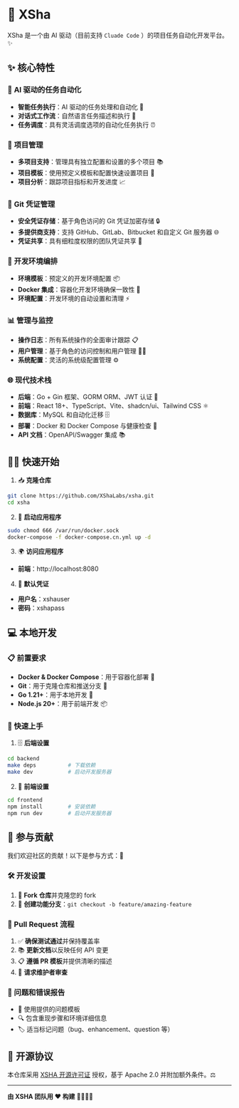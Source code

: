 # 🚀 XSha

XSha 是一个由 AI 驱动（目前支持 `Cluade Code` ）的项目任务自动化开发平台。✨

## ✨ 核心特性

### 🤖 **AI 驱动的任务自动化**

- **智能任务执行**：AI 驱动的任务处理和自动化 🧠
- **对话式工作流**：自然语言任务描述和执行 💬
- **任务调度**：具有灵活调度选项的自动化任务执行 ⏰

### 🎯 **项目管理**

- **多项目支持**：管理具有独立配置和设置的多个项目 📚
- **项目模板**：使用预定义模板和配置快速设置项目 📝
- **项目分析**：跟踪项目指标和开发进度 📈

### 🔐 **Git 凭证管理**

- **安全凭证存储**：基于角色访问的 Git 凭证加密存储 🔒
- **多提供商支持**：支持 GitHub、GitLab、Bitbucket 和自定义 Git 服务器 🌐
- **凭证共享**：具有细粒度权限的团队凭证共享 👥

### 🚀 **开发环境编排**

- **环境模板**：预定义的开发环境配置 📦
- **Docker 集成**：容器化开发环境确保一致性 🐳
- **环境配置**：开发环境的自动设置和清理 ⚡

### 📊 **管理与监控**

- **操作日志**：所有系统操作的全面审计跟踪 📋
- **用户管理**：基于角色的访问控制和用户管理 👨‍💼
- **系统配置**：灵活的系统级配置管理 ⚙️

### 🌐 **现代技术栈**

- **后端**：Go + Gin 框架、GORM ORM、JWT 认证 🐹
- **前端**：React 18+、TypeScript、Vite、shadcn/ui、Tailwind CSS ⚛️
- **数据库**：MySQL 和自动化迁移 🗄️
- **部署**：Docker 和 Docker Compose 与健康检查 🐳
- **API 文档**：OpenAPI/Swagger 集成 📚

## 🏃‍♂️ 快速开始

1. 📥 **克隆仓库**

```bash
git clone https://github.com/XShaLabs/xsha.git
cd xsha
```

2. 🚀 **启动应用程序**

```bash
sudo chmod 666 /var/run/docker.sock
docker-compose -f docker-compose.cn.yml up -d
```

3. 🌍 **访问应用程序**

- **前端**：http://localhost:8080

4. 🔑 **默认凭证**

- **用户名**：xshauser
- **密码**：xshapass

## 💻 本地开发

### 📋 前置要求

- **Docker & Docker Compose**：用于容器化部署 🐳
- **Git**：用于克隆仓库和推送分支 📂
- **Go 1.21+**：用于本地开发 🐹
- **Node.js 20+**：用于前端开发 📦

### 🚀 快速上手

1. 🗄️ **后端设置**

```bash
cd backend
make deps          # 下载依赖
make dev           # 启动开发服务器
```

2. 🎨 **前端设置**

```bash
cd frontend
npm install        # 安装依赖
npm run dev        # 启动开发服务器
```

## 🤝 参与贡献

我们欢迎社区的贡献！以下是参与方式：🎉

### 🛠️ 开发设置

1. 🍴 **Fork 仓库**并克隆您的 fork
2. 🌿 **创建功能分支**：`git checkout -b feature/amazing-feature`

### 📝 Pull Request 流程

1. ✅ **确保测试通过**并保持覆盖率
2. 📚 **更新文档**以反映任何 API 变更
3. 📋 **遵循 PR 模板**并提供清晰的描述
4. 👀 **请求维护者审查**

### 🐛 问题和错误报告

- 📄 使用提供的问题模板
- 🔍 包含重现步骤和环境详细信息
- 🏷️ 适当标记问题（bug、enhancement、question 等）

## 📄 开源协议

本仓库采用 [XSHA 开源许可证](LICENSE) 授权，基于 Apache 2.0 并附加额外条件。⚖️

---

**由 XSHA 团队用 ❤️ 构建** 👨‍💻👩‍💻
